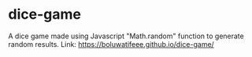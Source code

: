 # dice-game
A dice game made using Javascript "Math.random" function to generate random results.
Link: https://boluwatifeee.github.io/dice-game/

